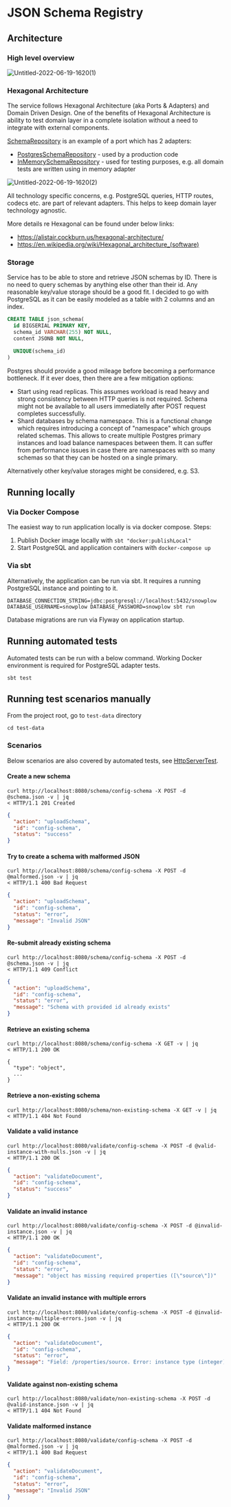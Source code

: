 # JSON Schema Registry

## Architecture
### High level overview


![Untitled-2022-06-19-1620(1)](https://user-images.githubusercontent.com/191244/174489741-b24c09e6-f01b-4f07-a8c5-8788a73b16f6.png)

### Hexagonal Architecture
The service follows Hexagonal Architecture (aka Ports & Adapters) and Domain Driven Design.
One of the benefits of Hexagonal Architecture is ability to test domain layer in a complete isolation without a need to integrate with external components.

[SchemaRepository](src/main/scala/snowplow/domain/SchemaRepository.scala) is an example of a port which has 2 adapters:
* [PostgresSchemaRepository](src/main/scala/snowplow/storage/PostgresSchemaRepository.scala) - used by a production code
* [InMemorySchemaRepository](src/test/scala/snowplow/InMemorySchemaRepository.scala) - used for testing purposes, e.g. all domain tests are written using in memory adapter

![Untitled-2022-06-19-1620(2)](https://user-images.githubusercontent.com/191244/174490028-116c15fe-85bb-4c55-b48a-6285fda51bd9.png)

All technology specific concerns, e.g. PostgreSQL queries, HTTP routes, codecs etc. are part of relevant adapters. This helps to keep domain layer technology agnostic.

More details re Hexagonal can be found under below links:
* https://alistair.cockburn.us/hexagonal-architecture/
* https://en.wikipedia.org/wiki/Hexagonal_architecture_(software)

### Storage
Service has to be able to store and retrieve JSON schemas by ID. There is no need to query schemas by anything else other than their id. 
Any reasonable key/value storage should be a good fit. I decided to go with PostgreSQL as it can be easily modeled as a table with 2 columns and an index. 

```sql
CREATE TABLE json_schema(
  id BIGSERIAL PRIMARY KEY,
  schema_id VARCHAR(255) NOT NULL,
  content JSONB NOT NULL,

  UNIQUE(schema_id)
)
```

Postgres should provide a good mileage before becoming a performance bottleneck. If it ever does, then there are a few mitigation options:
* Start using read replicas. This assumes workload is read heavy and strong consistency between HTTP queries is not required. Schema might not be available to all users immediatelly after POST request completes successfully.
* Shard databases by schema namespace. This is a functional change which requires introducing a concept of "namespace" which groups related schemas. This allows to create multiple Postgres primary instances and load balance namespaces between them. It can suffer from performance issues in case there are namespaces with so many schemas so that they can be hosted on a single primary.

Alternatively other key/value storages might be considered, e.g. S3.

## Running locally
### Via Docker Compose
The easiest way to run application locally is via docker compose. Steps:
1. Publish Docker image locally with `sbt "docker:publishLocal"`
2. Start PostgreSQL and application containers with `docker-compose up`

### Via sbt
Alternatively, the application can be run via sbt. It requires a running PostgreSQL instance and pointing to it.

```shell
DATABASE_CONNECTION_STRING=jdbc:postgresql://localhost:5432/snowplow DATABASE_USERNAME=snowplow DATABASE_PASSWORD=snowplow sbt run
```

Database migrations are run via Flyway on application startup.

## Running automated tests
Automated tests can be run with a below command. Working Docker environment is required for PostgreSQL adapter tests.
```shell
sbt test
```

## Running test scenarios manually
From the project root, go to `test-data` directory
```shell
cd test-data
```

### Scenarios

Below scenarios are also covered by automated tests, see [HttpServerTest](src/test/scala/snowplow/http/HttpServerTest.scala).
#### Create a new schema
```shell
curl http://localhost:8080/schema/config-schema -X POST -d @schema.json -v | jq
< HTTP/1.1 201 Created
```
```json
{
  "action": "uploadSchema",
  "id": "config-schema",
  "status": "success"
}
```

#### Try to create a schema with malformed JSON
```shell
curl http://localhost:8080/schema/config-schema -X POST -d @malformed.json -v | jq
< HTTP/1.1 400 Bad Request
```
```json
{
  "action": "uploadSchema",
  "id": "config-schema",
  "status": "error",
  "message": "Invalid JSON"
}
```

#### Re-submit already existing schema
```shell
curl http://localhost:8080/schema/config-schema -X POST -d @schema.json -v | jq
< HTTP/1.1 409 Conflict
```
```json
{
  "action": "uploadSchema",
  "id": "config-schema",
  "status": "error",
  "message": "Schema with provided id already exists"
}
```

#### Retrieve an existing schema
```shell
curl http://localhost:8080/schema/config-schema -X GET -v | jq
< HTTP/1.1 200 OK
```
```shell
{
  "type": "object",
  ...
}
```

#### Retrieve a non-existing schema
```shell
curl http://localhost:8080/schema/non-existing-schema -X GET -v | jq
< HTTP/1.1 404 Not Found
```

#### Validate a valid instance
```shell
curl http://localhost:8080/validate/config-schema -X POST -d @valid-instance-with-nulls.json -v | jq
< HTTP/1.1 200 OK
```
```json
{
  "action": "validateDocument",
  "id": "config-schema",
  "status": "success"
}
```

#### Validate an invalid instance
```shell
curl http://localhost:8080/validate/config-schema -X POST -d @invalid-instance.json -v | jq
< HTTP/1.1 200 OK
```
```json
{
  "action": "validateDocument",
  "id": "config-schema",
  "status": "error",
  "message": "object has missing required properties ([\"source\"])"
}
```

#### Validate an invalid instance with multiple errors
```shell
curl http://localhost:8080/validate/config-schema -X POST -d @invalid-instance-multiple-errors.json -v | jq
< HTTP/1.1 200 OK
```
```json
{
  "action": "validateDocument",
  "id": "config-schema",
  "status": "error",
  "message": "Field: /properties/source. Error: instance type (integer) does not match any allowed primitive type (allowed: [\"string\"]). Field: /properties/timeout. Error: numeric instance is greater than the required maximum (maximum: 32767, found: 42767)."
}
```

#### Validate against non-existing schema
```shell
curl http://localhost:8080/validate/non-existing-schema -X POST -d @valid-instance.json -v | jq
< HTTP/1.1 404 Not Found
```

#### Validate malformed instance
```shell
curl http://localhost:8080/validate/config-schema -X POST -d @malformed.json -v | jq
< HTTP/1.1 400 Bad Request
```
```json
{
  "action": "validateDocument",
  "id": "config-schema",
  "status": "error",
  "message": "Invalid JSON"
}
```
